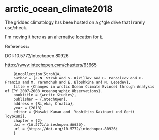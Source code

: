 # arctic_ocean_climate2018
The gridded climatology has been hosted on a g*gle drive that I rarely use/check. 

I'm moving it here as an alternative location for it.

References:

DOI: 10.5772/intechopen.80926

https://www.intechopen.com/chapters/63665


 		@incollection{Stroh18,
 		author = {J.N. Stroh and S. Kirillov and G. Panteleev and O. Francis and M. Yaremchuk and E. Bloshkina and N. Lebedev},
 		title = {Changes in Arctic Ocean Climate Evinced through Analysis of IPY 2007–2008 Oceanographic Observations},
 		booktitle = {Arctic Studies},
 		publisher = {IntechOpen},
 		address = {Rijeka, Croatia},
 		year = {2018},
 		editor = {Masaki Kanao and  Yoshihiro Kakinami and Genti Toyokuni},
 		chapter = {2},
 		doi = {10.5772/intechopen.80926},
 		url = {https://doi.org/10.5772/intechopen.80926}
 		}
